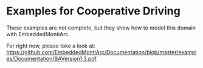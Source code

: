 Examples for Cooperative Driving
=========

These examples are not complete, but they show how to model this domain with EmbeddedMontiArc.

For right now, please take a look at: https://github.com/EmbeddedMontiArc/Documentation/blob/master/examples/Documentation/BAVersion1.3.pdf
